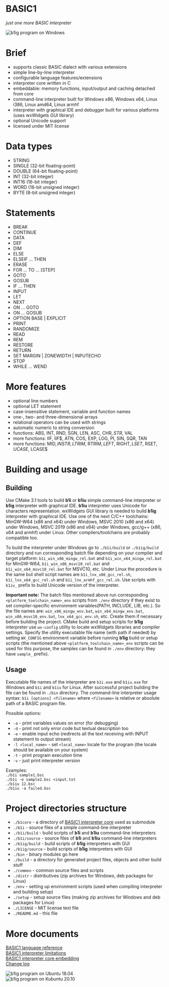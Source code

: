 # BASIC1  
  
*just one more BASIC interpreter*  
  
![b1ig program on Windows](./common/docs/images/b1win.png "b1ig program on Windows")  
  
# Brief  
  
- supports classic BASIC dialect with various extensions  
- simple line-by-line interpreter  
- configurable language features/extensions  
- interpreter core written in C  
- embeddable: memory functions, input/output and caching detached from core  
- command-line interpreter built for Windows x86, Windows x64, Linux i386, Linux amd64, Linux armhf  
- interpreter with graphical IDE and debugger built for various platforms (uses wxWidgets GUI library)  
- optional Unicode support  
- licensed under MIT license  
  
# Data types  
  
- STRING  
- SINGLE (32-bit floating-point)  
- DOUBLE (64-bit floating-point)  
- INT (32-bit integer)  
- INT16 (16-bit integer)  
- WORD (16-bit unsigned integer)  
- BYTE (8-bit unsigned integer)  
  
# Statements  
  
- BREAK  
- CONTINUE  
- DATA  
- DEF  
- DIM  
- ELSE  
- ELSEIF ... THEN  
- ERASE  
- FOR ... TO ... \[STEP\]  
- GOTO  
- GOSUB  
- IF ... THEN  
- INPUT  
- LET  
- NEXT  
- ON ... GOTO  
- ON ... GOSUB  
- OPTION BASE | EXPLICIT  
- PRINT  
- RANDOMIZE  
- READ  
- REM  
- RESTORE  
- RETURN  
- SET MARGIN | ZONEWIDTH | INPUTECHO  
- STOP  
- WHILE ... WEND  
  
# More features  
  
- optional line numbers  
- optional LET statement  
- case-insensitive statement, variable and function names  
- one-, two- and three-dimensional arrays  
- relational operators can be used with strings  
- automatic numeric to string conversion  
- functions: ABS, INT, RND, SGN, LEN, ASC, CHR$, STR$, VAL  
- more functions: IIF, IIF$, ATN, COS, EXP, LOG, PI, SIN, SQR, TAN  
- more functions: MID$, INSTR, LTRIM$, RTRIM$, LEFT$, RIGHT$, LSET$, RSET$, UCASE$, LCASE$  
  
# Building and usage  
  
## Building  
  
Use CMake 3.1 tools to build **b1i** or **b1iu** simple command-line interpreter or **b1ig** interpreter with graphical IDE. **b1iu** interpreter uses Unicode for characters representation. wxWidgets GUI library is needed to build **b1ig** interpreter with graphical IDE. Use one of the next C/C++ toolchains: MinGW-W64 (x86 and x64) under Windows, MSVC 2010 (x86 and x64) under Windows, MSVC 2019 (x86 and x64) under Windows, gcc/g++ (x86, x64 and armhf) under Linux. Other compilers/toolchains are probably compatible too.  
  
To build the interpreter under Windows go to `./b1i/build` or `./b1ig/build` directory and run corresponding batch file depending on your compiler and target platform: `b1i_win_x86_mingw_rel.bat` and `b1i_win_x64_mingw_rel.bat` for MinGW-W64, `b1i_win_x86_msvc10_rel.bat` and `b1i_win_x64_msvc10_rel.bat` for MSVC10, etc. Under Linux the procedure is the same but shell script names are `b1i_lnx_x86_gcc_rel.sh`, `b1i_lnx_x64_gcc_rel.sh` and `b1i_lnx_armhf_gcc_rel.sh`. Use scripts with `b1iu_` prefix to build Unicode version of the interpreter.  
  
**Important note:** The batch files mentioned above run corresponding `<platform_toolchain_name>_env` scripts from `./env` directory if they exist to set compiler-specific environment variables(PATH, INCLUDE, LIB, etc.). So the file names are: `win_x86_mingw_env.bat`, `win_x64_mingw_env.bat`, `win_x86_msvc10_env.bat`, `lnx_x64_gcc_env.sh`, etc. Create them if necessary before building the project. CMake build and setup scripts for **b1ig** interpreter use `wx-config` utility to locate wxWidgets libraries and compiler settings. Specify the utility executable file name (with path if needed) by setting `WX_CONFIG` environment variable before running **b1ig** build or setup scripts (the mentioned above `<platform_toolchain_name>_env` scripts can be used for this purpose, the samples can be found in `./env` directory: they have `sample_` prefix).  
  
## Usage  
  
Executable file names of the interpreter are `b1i.exe` and `b1iu.exe` for Windows and `b1i` and `b1iu` for Linux. After successful project building the file can be found in `./bin` directory. The command-line interpreter usage syntax: `b1i [options] <filename>` where `<filename>` is relative or absolute path of a BASIC program file.  
  
Possible options:  
- `-a` - print variables values on error (for debugging)  
- `-d` - print not only error code but textual description too  
- `-e` - enable input echo (redirects all the text receiving with INPUT statement to output stream)  
- `-l <local_name>` - set `<local_name>` locale for the program (the locale should be available on your system)  
- `-t` - print program execution time  
- `-v` - just print interpreter version  
  
Examples:  
`./b1i sample1.bsc`  
`./b1i -e sample2.bsc <input.txt`  
`./b1iu 12.bsc`  
`./b1iu -a failed.bsc`  
  
# Project directories structure  
  
- `./b1core` - a directory of [BASIC1 interpreter core](https://github.com/basic-1/b1core) used as submodule  
- `./b1i` - source files of a simple command-line interpreter  
- `./b1i/build` - build scripts of **b1i** and **b1iu** command-line interpreters  
- `./b1i/source` - source files of **b1i** and **b1iu** command-line interpreters  
- `./b1ig/build` - build scripts of **b1ig** interpreters with GUI  
- `./b1ig/source` - build scripts of **b1ig** interpreters with GUI  
- `./bin` - binary modules go here  
- `./build` - a directory for generated project files, objects and other build stuff  
- `./common` - common source files and scripts  
- `./distr` - distributives (zip archives for Windows, deb packages for Linux)  
- `./env` - setting up environment scripts (used when compiling interpreter and building setup)  
- `./setup` - setup source files (making zip archives for Windows and deb packages for Linux)  
- `./LICENSE` - MIT license text file  
- `./README.md` - this file  
  
# More documents  
  
[BASIC1 language reference](https://github.com/basic-1/b1core/docs/reference.md)  
[BASIC1 interpreter limitations](https://github.com/basic-1/b1core/docs/limits.md)  
[BASIC1 interpreter core embedding](https://github.com/basic-1/b1core/docs/embedding.md)  
[Change log](./common/docs/changelog)  
  
![b1ig program on Ubuntu 18.04](./common/docs/images/b1ub1804.png "b1ig program on Ubuntu 18.04")  
![b1ig program on Kubuntu 20.10](./common/docs/images/b1kub2010.png "b1ig program on Kubuntu 20.10")  
  